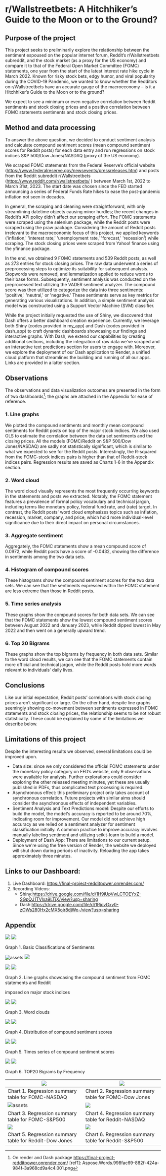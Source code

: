 # r/Wallstreetbets: A Hitchhiker’s Guide to the Moon or to the Ground? 

## Purpose of the project
This project seeks to preliminarily explore the relationship between the sentiment espoused on the popular internet forum, Reddit’s r/Wallstreetbets subreddit, and the stock market (as a proxy for the US economy) and compare it to that of the Federal Open Market Committee (FOMC) statements, one year from the start of the latest interest rate hike cycle in March 2022. Known for risky stock bets, edgy humor, and viral popularity during the COVID-19 Pandemic, we wanted to know whether the Redditors on r/Wallstreetbets have an accurate gauge of the macroeconomy – is it a Hitchhiker’s Guide to the Moon or to the ground?

We expect to see a minimum or even negative correlation between Reddit sentiments and stock closing prices and a positive correlation between FOMC statements sentiments and stock closing prices.


## Method and data processing
To answer the above question, we decided to conduct sentiment analysis and calculate compound sentiment scores (mean compound sentiment scores for Reddit posts) for each data entry and run regressions on stock indices S&P 500/Dow Jones/NASDAQ (proxy of the US economy). 

We  scraped  FOMC  statements  from  the  Federal  Reserve’s  official  website (https://www.federalreserve.gov/newsevents/pressreleases.htm)  and  posts  from  the  Reddit subreddit r/Wallstreetbets (https://www.reddit.com/r/wallstreetbets/ ) between March 1st, 2022 to March 31st, 2023. The start date was chosen since the FED started announcing a series of Federal Funds Rate hikes to ease the post-pandemic inflation not seen in decades.  

In general, the scraping and cleaning were straightforward, with only streamlining datetime objects causing minor hurdles; the recent changes in Reddit’s API policy didn’t affect our scraping effort. The FOMC statements were scraped using the selenium package, while the Reddit posts were scraped using the praw package. Considering the amount of Reddit posts irrelevant to the macroeconomic focus of this project, we applied keywords ('inflation,' 'interest rate,' 'unemployment rate,' 'forecast,' 'recession') while scraping. The stock closing prices were scraped from Yahoo! finance using the yfinance package. 

In the end, we obtained 9 FOMC statements and 539 Reddit posts, as well as 273 entries for stock closing prices. The raw data underwent a series of preprocessing steps to optimize its suitability for subsequent analysis. Stopwords were removed, and lemmatization applied to reduce words to their base forms. Subsequently, sentiment analysis was conducted on the preprocessed text utilizing the VADER sentiment analyzer. The compound score was then utilized to categorize the data into three sentiments: 'positive,' 'neutral,' or 'negative.' These sentiments serve as key metrics for generating various visualizations. In addition, a simple sentiment analysis model was constructed using a Support Vector Machine (SVM) classifier.  

While the project initially requested the use of Shiny, we discovered that Dash offers a better dashboard creation experience. Currently, we leverage both Shiny (codes provided in my\_app) and Dash (codes provided in dash\_app) to craft dynamic dashboards showcasing our findings and interactive graphs. With Dash, we extend our capabilities by creating additional sections, including the integration of raw data we've scraped and an interactive text predictions section for users to engage with. Moreover, we explore the deployment of our Dash application to Render, a unified cloud platform that streamlines the building and running of all our apps. Links are provided in a latter section. 

## Observations 

The observations and data visualization outcomes are presented in the form of two dashboards[^1]; the graphs are attached in the Appendix for ease of reference. 

### 1. Line graphs 

We plotted the compound sentiments and monthly mean compound sentiments for Reddit posts on top of the major stock indices. We also used OLS to estimate the correlation between the data set sentiments and the closing prices. All the models (FOMC/Reddit on S&P 500/Dow Jones/NASDAQ) are sadly not statistically significant, which is similar to what we expected to see for the Reddit posts. Interestingly, the R-squared from the FOMC-stock indices pairs is higher than that of Reddit-stock indices pairs. Regression results are saved as Charts 1-6 in the Appendix section. 

### 2. Word cloud 

The word cloud visually represents the most frequently occurring keywords in the statements and posts we extracted. Notably, the FOMC statement features a prevalence of formal policy vocabulary and technical jargon, including terms like monetary policy, federal fund rate, and (rate) target. In contrast, the Reddit posts' word cloud emphasizes topics such as inflation, recession, market, company, and price, which hold more individual-level significance  due to their direct impact on personal circumstances. 

### 3. Aggregate sentiment 

Aggregately, the FOMC statements show a mean compound score of 0.0972, while Reddit posts have a score of -0.0432, showing the difference in sentiments among the two data sets. 

### 4. Histogram of compound scores 

These histograms show the compound sentiment scores for the two data sets. We can see that the sentiments expressed within the FOMC statement are less extreme than those in Reddit posts. 

### 5. Time series analysis 

These graphs show the compound scores for both data sets. We can see that the FOMC statements show the lowest compound sentiment scores between August 2022 and January 2023, while Reddit dipped lowest in May 2022 and then went on a generally upward trend. 

### 6. Top 20 Bigrams 

These graphs show the top bigrams by frequency in both data sets. Similar to the word cloud results, we can see that the FOMC statements contain more official and technical jargon, while the Reddit posts hold more words relevant to individuals' daily lives. 

## Conclusions 

Like our initial expectation, Reddit posts’ correlations with stock closing prices aren’t significant or large. On the other hand, despite line graphs seemingly showing co-movement between sentiments expressed in FOMC statements and stock closing prices, the relationship seems to be not robust statistically. These could be explained by some of the limitations we describe below. 

## Limitations of this project 

Despite the interesting results we observed, several limitations could be improved upon. 

- Data size: since we only considered the official FOMC statements under the monetary policy category  on  FED’s  website,  only  9  observations  were  available  for  analysis.  Further explorations could consider exploring the other released meeting minutes, yet these are usually published in PDFs, thus complicated text processing is required. 
- Asynchronous effect: this preliminary project only takes account of synchronous correlation. Future projects with similar aims should consider the asynchronous effects of independent variables. 
- Sentiment Analysis and Text Predictions model: Despite our efforts to build the model, the model's accuracy is reported to be around 70%, indicating room for improvement. Our model did not achieve high accuracy as we relied on a sentiment analyzer for sentiment classification initially. A common practice to improve accuracy involves manually labeling sentiment and utilizing scikit-learn to build a model. 
- Deployment of Dash App: There are limitations to our current setup. Since we're using the free version of Render, the website we deployed will shut down during periods of inactivity. Reloading the app takes approximately three minutes. 

## Links to our Dashboard: 
1. Live Dashboard: https://final-project-redditpower.onrender.com/ 
2. Recording Videos:
    * Shiny:https://drive.google.com/file/d/1H9iUpVwLCTOEYxZ-SGpQJ1TVlxa9LTjX/view?usp=sharing
    * Dash:https://drive.google.com/file/d/1RjovGxy0-zOWs280Hx2cMX5ojr8djWo-/view?usp=sharing 


## Appendix 

![](Aspose.Words.998fac69-882f-424a-984f-3a968cd9a4c4.003.jpeg) ![](Aspose.Words.998fac69-882f-424a-984f-3a968cd9a4c4.004.jpeg)

Graph 1. Basic Classifications of Sentiments 

![assets](FOMC-SP500.png) ![](Aspose.Words.998fac69-882f-424a-984f-3a968cd9a4c4.006.jpeg)

![](Aspose.Words.998fac69-882f-424a-984f-3a968cd9a4c4.007.jpeg) ![](Aspose.Words.998fac69-882f-424a-984f-3a968cd9a4c4.008.jpeg)

Graph 2. Line graphs showcasing the compound sentiment from FOMC statements and Reddit 

imposed on major stock indices 

![](Aspose.Words.998fac69-882f-424a-984f-3a968cd9a4c4.009.jpeg) ![](Aspose.Words.998fac69-882f-424a-984f-3a968cd9a4c4.010.jpeg)

Graph 3. Word clouds 

![](Aspose.Words.998fac69-882f-424a-984f-3a968cd9a4c4.011.jpeg) ![](Aspose.Words.998fac69-882f-424a-984f-3a968cd9a4c4.012.jpeg)

Graph 4. Distribution of compound sentiment scores 

![](Aspose.Words.998fac69-882f-424a-984f-3a968cd9a4c4.013.jpeg) ![](Aspose.Words.998fac69-882f-424a-984f-3a968cd9a4c4.014.jpeg)

Graph 5. Times series of compound sentiment scores 

![](Aspose.Words.998fac69-882f-424a-984f-3a968cd9a4c4.015.jpeg) ![](Aspose.Words.998fac69-882f-424a-984f-3a968cd9a4c4.016.jpeg)

Graph 6. TOP20 Bigrams by Frequency 



|![](Aspose.Words.998fac69-882f-424a-984f-3a968cd9a4c4.017.jpeg)|![](Aspose.Words.998fac69-882f-424a-984f-3a968cd9a4c4.018.jpeg)|
| - | - |
|Chart 1. Regression summary table for FOMC-NASDAQ|Chart 2. Regression summary table for FOMC-Dow Jones |
|![assets](Aspose.Words.998fac69-882f-424a-984f-3a968cd9a4c4.019.jpeg)|![](Aspose.Words.998fac69-882f-424a-984f-3a968cd9a4c4.020.jpeg)|
|Chart 3. Regression summary table for FOMC-S&P500 |Chart 4. Regression summary table for Reddit-NASDAQ |
|![](Aspose.Words.998fac69-882f-424a-984f-3a968cd9a4c4.021.jpeg)|![](Aspose.Words.998fac69-882f-424a-984f-3a968cd9a4c4.022.jpeg)|
|Chart 5. Regression summary table for Reddit-Dow Jones |Chart 6. Regression summary table for Reddit-S&P500 |


[^1]: On render and Dash package https://final-project-redditpower.onrender.com/ 
[ref1]: Aspose.Words.998fac69-882f-424a-984f-3a968cd9a4c4.001.png
